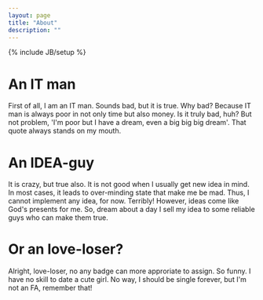 ```yaml
---
layout: page
title: "About"
description: ""
---
```

{% include JB/setup %}
# An IT man
First of all, I am an IT man. Sounds bad, but it is true. Why bad? Because IT man is always poor in not only time but also money. Is it truly bad, huh? But not problem, 'I'm poor but I have a dream, even a big big big dream'. That quote always stands on my mouth.

# An IDEA-guy
It is crazy, but true also. It is not good when I usually get new idea in mind. In most cases, it leads to over-minding state that make me be mad. Thus, I cannot implement any idea, for now. Terribly!  However, ideas come like God's presents for me. So, dream about a day I sell my idea to some reliable guys who can make them true. 

# Or an love-loser?
Alright, love-loser, no any badge can more approriate to assign. So funny. I have no skill to date a cute girl. No way, I should be single forever, but I'm not an FA, remember that!